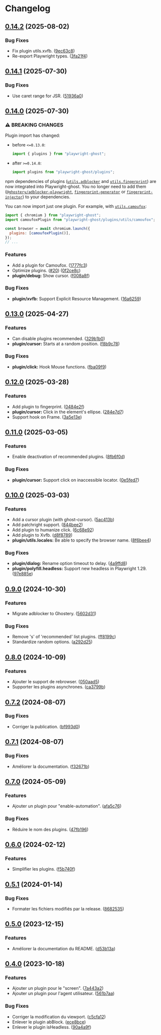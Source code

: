 # Changelog

## [0.14.2](https://github.com/regseb/playwright-ghost/compare/v0.14.1...v0.14.2) (2025-08-02)

### Bug Fixes

- Fix plugin utils.xvfb.
  ([9ec63c8](https://github.com/regseb/playwright-ghost/commit/9ec63c85a9a5af0cb036f409f976c668ffec5455))
- Re-export Playwright types.
  ([3fa21f4](https://github.com/regseb/playwright-ghost/commit/3fa21f4983f325aa127864844dbb55a332a39a79))

## [0.14.1](https://github.com/regseb/playwright-ghost/compare/v0.14.0...v0.14.1) (2025-07-30)

### Bug Fixes

- Use caret range for JSR.
  ([51936a0](https://github.com/regseb/playwright-ghost/commit/51936a00ba81ccb399c355811ab5239696e0799c))

## [0.14.0](https://github.com/regseb/playwright-ghost/compare/v0.13.0...v0.14.0) (2025-07-30)

### ⚠ BREAKING CHANGES

Plugin import has changed:

- before `<=0.13.0`:

  ```javascript
  import { plugins } from "playwright-ghost";
  ```

- after `>=0.14.0`:

  ```javascript
  import plugins from "playwright-ghost/plugins";
  ```

npm dependencies of plugins
([`utils.adblocker`](docs/plugins/utils/adblocker.md) and
[`utils.fingerprint`](docs/plugins/utils/fingerprint.md)) are now integrated
into Playwright-ghost. You no longer need to add them
([`@ghostery/adblocker-playwright`](https://www.npmjs.com/package/@ghostery/adblocker-playwright),
[`fingerprint-generator`](https://www.npmjs.com/package/fingerprint-generator)
or [`fingerprint-injector`](https://www.npmjs.com/package/fingerprint-injector))
to your dependencies.

You can now import just one plugin. For example, with
[`utils.camoufox`](docs/plugins/utils/camoufox.md):

```javascript
import { chromium } from "playwright-ghost";
import camoufoxPlugin from "playwright-ghost/plugins/utils/camoufox";

const browser = await chromium.launch({
  plugins: [camoufoxPlugin()],
});
// ...
```

### Features

- Add a plugin for Camoufox.
  ([1777fc3](https://github.com/regseb/playwright-ghost/commit/1777fc3572bce176cb40cdb5cf4ed30d4676edd1))
- Optimize plugins.
  ([#20](https://github.com/regseb/playwright-ghost/issues/20))
  ([0f2ce8c](https://github.com/regseb/playwright-ghost/commit/0f2ce8ca577a43e7cc1b1984b668d585122e3beb))
- **plugin/debug:** Show cursor.
  ([f008a8f](https://github.com/regseb/playwright-ghost/commit/f008a8f92d9ba61e825866b919d09129e3fde5ca))

### Bug Fixes

- **plugin/xvfb:** Support Explicit Resource Management.
  ([16a6259](https://github.com/regseb/playwright-ghost/commit/16a6259d6e377297279f80abb2e60f704c0602d3))

## [0.13.0](https://github.com/regseb/playwright-ghost/compare/v0.12.0...v0.13.0) (2025-04-27)

### Features

- Can disable plugins recommended.
  ([329b1b0](https://github.com/regseb/playwright-ghost/commit/329b1b096a8ba3637a256b66b5b971e39d866c2d))
- **plugin/cursor:** Starts at a random position.
  ([f8b9c78](https://github.com/regseb/playwright-ghost/commit/f8b9c785e0fe314910802e9be90cc17a6a70128b))

### Bug Fixes

- **plugin/click:** Hook Mouse functions.
  ([fba09f9](https://github.com/regseb/playwright-ghost/commit/fba09f9ab1c2d6ea666f5e4cfc5141ee166299b2))

## [0.12.0](https://github.com/regseb/playwright-ghost/compare/v0.11.0...v0.12.0) (2025-03-28)

### Features

- Add plugin to fingerprint.
  ([0484e2f](https://github.com/regseb/playwright-ghost/commit/0484e2fef20639e52bd3bb58ac2fec5c485ae904))
- **plugin/cursor:** Click in the element's ellipse.
  ([284e7d7](https://github.com/regseb/playwright-ghost/commit/284e7d7430fa891d4ccc59361cdaeb51007d0353))
- Support hook on Frame.
  ([3a5e13e](https://github.com/regseb/playwright-ghost/commit/3a5e13e41714be5941613d082dc7ce9a1022f6ed))

## [0.11.0](https://github.com/regseb/playwright-ghost/compare/v0.10.0...v0.11.0) (2025-03-05)

### Features

- Enable deactivation of recommended plugins.
  ([8fb6f0d](https://github.com/regseb/playwright-ghost/commit/8fb6f0d6c31e1f8ff5b691f06ff2441dd60242db))

### Bug Fixes

- **plugin/cursor:** Support click on inaccessible locator.
  ([0e5fed7](https://github.com/regseb/playwright-ghost/commit/0e5fed710c8c3c34ad1df0747e6814115feb3829))

## [0.10.0](https://github.com/regseb/playwright-ghost/compare/v0.9.0...v0.10.0) (2025-03-03)

### Features

- Add a cursor plugin (with ghost-cursor).
  ([5ac413b](https://github.com/regseb/playwright-ghost/commit/5ac413b19ed75d88073de231dce8ea6903949431))
- Add patchright support.
  ([844bee2](https://github.com/regseb/playwright-ghost/commit/844bee21e99456b36f054192303135ef9c971353))
- Add plugin to humanize click.
  ([6c68e92](https://github.com/regseb/playwright-ghost/commit/6c68e920412df9659b10816ab033b240776b20b5))
- Add plugin to Xvfb.
  ([d8f8789](https://github.com/regseb/playwright-ghost/commit/d8f8789cc21d3bc0909edfd27d75580dfe977387))
- **plugin/utils.locales:** Be able to specify the browser name.
  ([8f6bee4](https://github.com/regseb/playwright-ghost/commit/8f6bee4e316d5aa6fc65d15d43bbf355a643523a))

### Bug Fixes

- **plugin/dialog:** Rename option timeout to delay.
  ([4a9ffd8](https://github.com/regseb/playwright-ghost/commit/4a9ffd8c9662e6ebdfc03d4446820e14f398feda))
- **plugin/polyfill.headless:** Support new headless in Playwright 1.29.
  ([97e885e](https://github.com/regseb/playwright-ghost/commit/97e885ebcb43052dac66f99fecae766720ed842a))

## [0.9.0](https://github.com/regseb/playwright-ghost/compare/v0.8.0...v0.9.0) (2024-10-30)

### Features

- Migrate adblocker to Ghostery.
  ([5602d31](https://github.com/regseb/playwright-ghost/commit/5602d317a80534e6941a73bcd085724134e7115e))

### Bug Fixes

- Remove 's' of 'recommended' list plugins.
  ([ff8199c](https://github.com/regseb/playwright-ghost/commit/ff8199c37681b5f36e547dc47ed3ac97b0ca962e))
- Standardize random options.
  ([a292d25](https://github.com/regseb/playwright-ghost/commit/a292d2577d4fec6fdef4d38f8649c7775e82e9ea))

## [0.8.0](https://github.com/regseb/playwright-ghost/compare/v0.7.2...v0.8.0) (2024-10-09)

### Features

- Ajouter le support de rebrowser.
  ([050aad5](https://github.com/regseb/playwright-ghost/commit/050aad5229707ec936330d4de009b68ff69315ab))
- Supporter les plugins asynchrones.
  ([ca3799b](https://github.com/regseb/playwright-ghost/commit/ca3799b771d62623d083bed2328a6eabc1edf9d3))

## [0.7.2](https://github.com/regseb/playwright-ghost/compare/v0.7.1...v0.7.2) (2024-08-07)

### Bug Fixes

- Corriger la publication.
  ([bf993d0](https://github.com/regseb/playwright-ghost/commit/bf993d011531b9bbdd4c2e2c6cbd4dc316e9e10e))

## [0.7.1](https://github.com/regseb/playwright-ghost/compare/v0.7.0...v0.7.1) (2024-08-07)

### Bug Fixes

- Améliorer la documentation.
  ([f32671b](https://github.com/regseb/playwright-ghost/commit/f32671b625ed59c0d00d2079fb6f7bdc5b61a091))

## [0.7.0](https://github.com/regseb/playwright-ghost/compare/v0.6.0...v0.7.0) (2024-05-09)

### Features

- Ajouter un plugin pour "enable-automation".
  ([afa5c76](https://github.com/regseb/playwright-ghost/commit/afa5c761afbd7fca5e6201a7a84ef7bff68f13fe))

### Bug Fixes

- Réduire le nom des plugins.
  ([47fb196](https://github.com/regseb/playwright-ghost/commit/47fb19657215e9cb777807ef1d3e5d1f009b216e))

## [0.6.0](https://github.com/regseb/playwright-ghost/compare/v0.5.1...v0.6.0) (2024-02-12)

### Features

- Simplifier les plugins.
  ([f5b740f](https://github.com/regseb/playwright-ghost/commit/f5b740f69223b76eccd49447819c3eee376e5213))

## [0.5.1](https://github.com/regseb/playwright-ghost/compare/v0.5.0...v0.5.1) (2024-01-14)

### Bug Fixes

- Formater les fichiers modifiés par la release.
  ([8682535](https://github.com/regseb/playwright-ghost/commit/868253591253a5155cf79f3f331f8d3cc2041032))

## [0.5.0](https://github.com/regseb/playwright-ghost/compare/v0.4.0...v0.5.0) (2023-12-15)

### Features

- Améliorer la documentation du README.
  ([d53b13a](https://github.com/regseb/playwright-ghost/commit/d53b13a2be129fa7a00890653e7134eea67cda39))

## [0.4.0](https://github.com/regseb/playwright-ghost/compare/v0.3.9...v0.4.0) (2023-10-18)

### Features

- Ajouter un plugin pour le "screen".
  ([7a443a2](https://github.com/regseb/playwright-ghost/commit/7a443a21467720ccf779ea8bb33a2cab547964a3))
- Ajouter un plugin pour l'agent utilisateur.
  ([561b7aa](https://github.com/regseb/playwright-ghost/commit/561b7aa12ceed8fe52920b6bb75d5b2ec133f8e3))

### Bug Fixes

- Corriger la modification du viewport.
  ([c5cfa12](https://github.com/regseb/playwright-ghost/commit/c5cfa12b0b6ae9a8ed9631d4e783112d57dc5b4a))
- Enlever le plugin abBlock.
  ([ece8bce](https://github.com/regseb/playwright-ghost/commit/ece8bcef928c435eb5556ccda04ac85034ee8382))
- Enlever le plugin isHeadless.
  ([90a4a9f](https://github.com/regseb/playwright-ghost/commit/90a4a9f10b8a33ee10705d86a9caf07ff03386bb))

